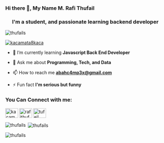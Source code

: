 ### Hi there 👋, My Name M. Rafi Thufail

<h3 align="center">I'm a student, and passionate learning backend developer</h3>

<p align="left"> <img src="https://komarev.com/ghpvc/?username=thufails&label=Profile%20views&color=0e75b6&style=flat" alt="thufails" /> </p>

<p align="left"> <a href="https://twitter.com/kacamata8kaca" target="blank"><img src="https://img.shields.io/twitter/follow/kacamata8kaca?logo=twitter&style=for-the-badge" alt="kacamata8kaca" /></a> </p>

- 🌱 I’m currently learning **Javascript Back End Developer**

- 💬 Ask me about **Programming, Tech, and Data**

- 📫 How to reach me **abahc4mp3x@gmail.com**

- ⚡ Fun fact **I'm serious but funny**

<h3 align="left">You Can Connect with me:</h3>
<p align="left">
<a href="https://twitter.com/kacamata8kaca" target="blank"><img align="center" src="https://raw.githubusercontent.com/rahuldkjain/github-profile-readme-generator/master/src/images/icons/Social/twitter.svg" alt="kacamata8kaca" height="30" width="40" /></a>
<a href="https://linkedin.com/in/rafithufail" target="blank"><img align="center" src="https://raw.githubusercontent.com/rahuldkjain/github-profile-readme-generator/master/src/images/icons/Social/linked-in-alt.svg" alt="rafithufail" height="30" width="40" /></a>
<a href="https://instagram.com/tufeil_" target="blank"><img align="center" src="https://raw.githubusercontent.com/rahuldkjain/github-profile-readme-generator/master/src/images/icons/Social/instagram.svg" alt="tufeil_" height="30" width="40" /></a>
</p>

<p><img align="left" src="https://github-readme-stats.vercel.app/api/top-langs?username=thufails&show_icons=true&locale=en&layout=compact" alt="thufails" /></p>

<p>&nbsp;<img align="center" src="https://github-readme-stats.vercel.app/api?username=thufails&show_icons=true&locale=en" alt="thufails" /></p>

<p><img align="center" src="https://github-readme-streak-stats.herokuapp.com/?user=thufails&" alt="thufails" /></p>
